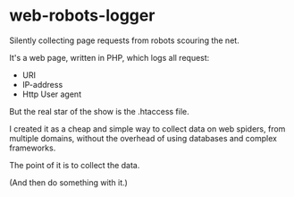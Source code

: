 # web-robots-logger
Silently collecting page requests from robots scouring the net.

It's a web page, written in PHP, which logs all request:

* URI
* IP-address
* Http User agent

But the real star of the show is the .htaccess file.

I created it as a cheap and simple way to collect data on web spiders,
from multiple domains, without the overhead of using databases and complex frameworks.

The point of it is to collect the data.

(And then do something with it.)
